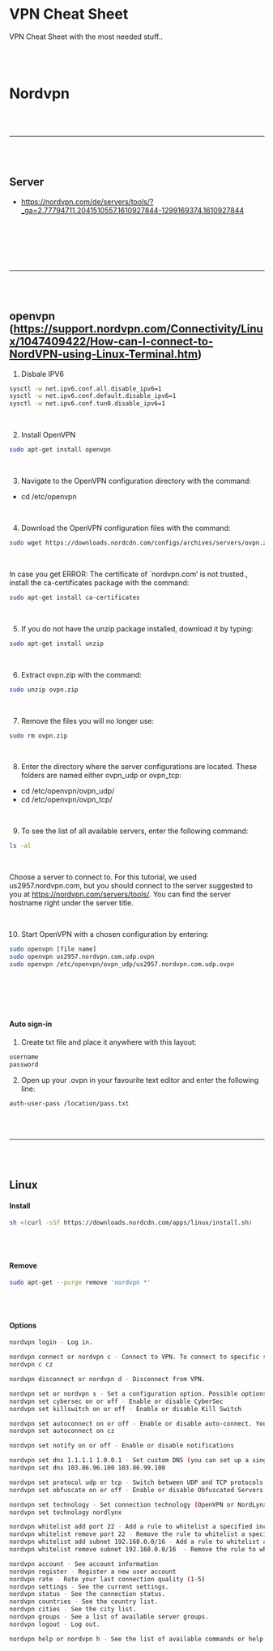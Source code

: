 # VPN Cheat Sheet
VPN Cheat Sheet with the most needed stuff..











<br><br>


# Nordvpn




<br><br>
____________________________________________________________
<br><br>



## Server
- https://nordvpn.com/de/servers/tools/?_ga=2.77794711.2041510557.1610927844-1299169374.1610927844

<br><br>


















<br><br>
____________________________________________________________
<br><br>

## openvpn (https://support.nordvpn.com/Connectivity/Linux/1047409422/How-can-I-connect-to-NordVPN-using-Linux-Terminal.htm)

1. Disbale IPV6
```bash
sysctl -w net.ipv6.conf.all.disable_ipv6=1
sysctl -w net.ipv6.conf.default.disable_ipv6=1
sysctl -w net.ipv6.conf.tun0.disable_ipv6=1
```

<br>

2. Install OpenVPN
```bash
sudo apt-get install openvpn
```

<br>

3. Navigate to the OpenVPN configuration directory with the command:
- cd /etc/openvpn

<br>

4. Download the OpenVPN configuration files with the command:
```bash
sudo wget https://downloads.nordcdn.com/configs/archives/servers/ovpn.zip
```

<br>

In case you get ERROR: The certificate of `nordvpn.com’ is not trusted., install the ca-certificates package with the command:
```bash
sudo apt-get install ca-certificates
```

<br>

5. If you do not have the unzip package installed, download it by typing:
```bash
sudo apt-get install unzip
```

<br>

6. Extract ovpn.zip with the command:
```bash
sudo unzip ovpn.zip
```

<br>

7. Remove the files you will no longer use:
```bash
sudo rm ovpn.zip
```



<br>


8. Enter the directory where the server configurations are located. These folders are named either ovpn_udp or ovpn_tcp:
- cd /etc/openvpn/ovpn_udp/
- cd /etc/openvpn/ovpn_tcp/
 
 
<br> 
 
 
9. To see the list of all available servers, enter the following command:
```bash
ls -al
```


<br>

Choose a server to connect to. For this tutorial, we used us2957.nordvpn.com, but you should connect to the server suggested to you at  https://nordvpn.com/servers/tools/. You can find the server hostname right under the server title.


<br>

10. Start OpenVPN with a chosen configuration by entering:
```bash
sudo openvpn [file name]
sudo openvpn us2957.nordvpn.com.udp.ovpn
sudo openvpn /etc/openvpn/ovpn_udp/us2957.nordvpn.com.udp.ovpn
```



<br><br><br><br>




#### Auto sign-in

1. Create txt file and place it anywhere with this layout:
```bash
username
password
```

2. Open up your .ovpn in your favourite text editor and enter the following line:
```bash
auth-user-pass /location/pass.txt
```




















<br><br>
____________________________________________________________
<br><br>



## Linux

#### Install
```bash
sh <(curl -sSf https://downloads.nordcdn.com/apps/linux/install.sh)
```





<br><br>

#### Remove 
```bash
sudo apt-get --purge remove 'nordvpn *'
```

<br><br>

#### Options

```bash
nordvpn login - Log in.

nordvpn connect or nordvpn c - Connect to VPN. To connect to specific servers, use nordvpn connect <country_code server_number> (eg. nordvpn connect uk715)
nordvpn c cz

nordvpn disconnect or nordvpn d - Disconnect from VPN.

nordvpn set or nordvpn s - Set a configuration option. Possible options:
nordvpn set cybersec on or off - Enable or disable CyberSec
nordvpn set killswitch on or off - Enable or disable Kill Switch

nordvpn set autoconnect on or off - Enable or disable auto-connect. You can set a specific server for automatic connection using nordvpn set autoconnect on country_code+server_number. Example: nordvpn set autoconnect on us2435.
nordvpn set autoconnect on cz

nordvpn set notify on or off - Enable or disable notifications

nordvpn set dns 1.1.1.1 1.0.0.1 - Set custom DNS (you can set up a single DNS or two like shown in this command).
nordvpn set dns 103.86.96.100 103.86.99.100

nordvpn set protocol udp or tcp - Switch between UDP and TCP protocols
nordvpn set obfuscate on or off - Enable or disable Obfuscated Servers.

nordvpn set technology - Set connection technology (OpenVPN or NordLynx)
nordvpn set technology nordlynx

nordvpn whitelist add port 22 - Add a rule to whitelist a specified incoming port. You can also whitelist multiple ports — just separate their numbers with a space.
nordvpn whitelist remove port 22 - Remove the rule to whitelist a specified port.
nordvpn whitelist add subnet 192.168.0.0/16 - Add a rule to whitelist a specified subnet.
nordvpn whitelist remove subnet 192.168.0.0/16  - Remove the rule to whitelist a specified subnet.

nordvpn account - See account information
nordvpn register - Register a new user account
nordvpn rate - Rate your last connection quality (1-5)
nordvpn settings - See the current settings.
nordvpn status - See the connection status.
nordvpn countries - See the country list.
nordvpn cities - See the city list.
nordvpn groups - See a list of available server groups.
nordvpn logout - Log out.

nordvpn help or nordvpn h - See the list of available commands or help for a specific command.
```
